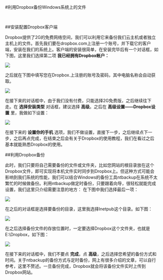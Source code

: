 <!-- --- tag: 独立服务器 云主机 backup dropbox -->
<!-- --- title: 利用Dropbox备份Windows系统上的文件 -->
#利用Dropbox备份Windows系统上的文件

<br />

##安装配置Dropbox客户端

Dropbox提供了2G的免费网络空间，我们可以利用它来备份我们云主机或者独立主机上的文件。首先我们要在dropbox.com上注册一个账号，并下载它的客户端，安装在我们的系统上。客户端的安装很简单，在安装完毕后有一个对话框，如下图，这里我们选择第二项 **我已经拥有Dropbox帐户：**

![](http://kb.51hosting.com/_media/kb/bak01.png)

之后就在下图中填写您在Dropbox.上注册的账号及密码，其中电脑名称会自动获取。

![](http://kb.51hosting.com/_media/kb/bak02.png)

在接下来的对话框中，由于我们没有付费，只能选择2G免费版，之后继续往下走。在 **选择安装类型** 对话框，建议选择 **高级**。之后在 **高级设置——Dropbox设置** 里，我做如下设置：

![](http://kb.51hosting.com/_media/kb/bak05.png)

在接下来的 **设置你的手机** 选项，我们不做设置，直接下一步，之后继续点下一步，之后再点完成，在结束之后会有关于Dropbox的使用教程，我们在看过之后基本就能熟悉Dropbox的使用。

##利用Dropbox备份

此时，我们只要将自己需要备份的文件或文件夹，比如您网站的根目录放在这个Dropbox文件，即可实现将本机文件实时同步到Dropbox上。但这种方式可能会影响到我们系统的性能，我们可以结合Windows的备份工具ntbackup在系统不太繁忙的时候做备份。利用ntbackup做定时备份，只要跟着向导，很轻松就能完成设置，我们这里只介绍需要注意的地方：
在下图中我们选择最后一项：

![](http://kb.51hosting.com/_media/kb/bak11.png)

在之后的对话框是选择要备份的目录，这里我选择Inetpub这个目录。如下图：

![](http://kb.51hosting.com/_media/kb/bak12.png)

在之后选择备份文件的存放位置时，一定要选择Dropbox这个文件夹，也就是E:\Dropbox，如下图：

![](http://kb.51hosting.com/_media/kb/bak13.png)

在接下来的对话框中，我们不要点 **完成**，点 **高级**，之后选择您希望的备份方式和时间。关于ntbackup的备份方式与定时备份，网上有很多介绍的文章，可以自行参考，这里不赘述。一旦备份完成，Dropbox就会将该备份文件实时上传到Dropbox网站。
